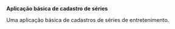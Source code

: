 **Aplicação básica de cadastro de séries**

Uma aplicação básica de cadastros de séries de entretenimento.